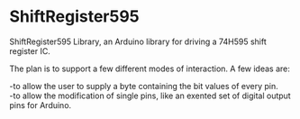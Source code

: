 ShiftRegister595
================

ShiftRegister595 Library, an Arduino library for driving a 74H595 shift register IC.

The plan is to support a few different modes of interaction.  A few ideas are:

-to allow the user to supply a byte containing the bit values of every pin.  
-to allow the modification of single pins, like an exented set of digital output pins for Arduino.
